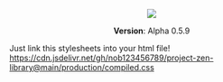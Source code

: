 <p align="center">
  <img src="https://i.postimg.cc/kM26F0HT/image.png"/>
</p>

<p align="center">
  <b>Version</b>: Alpha 0.5.9
</p>




Just link this stylesheets into your html file! <br>
https://cdn.jsdelivr.net/gh/nob123456789/project-zen-library@main/production/compiled.css
